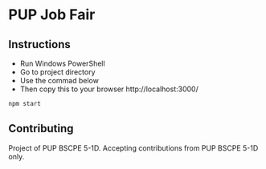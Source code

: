 # PUP Job Fair

## Instructions

* Run Windows PowerShell
* Go to project directory
* Use the commad below
* Then copy this to your browser http://localhost:3000/

```bash
npm start
```
## Contributing

Project of PUP BSCPE 5-1D. Accepting contributions from PUP BSCPE 5-1D only.